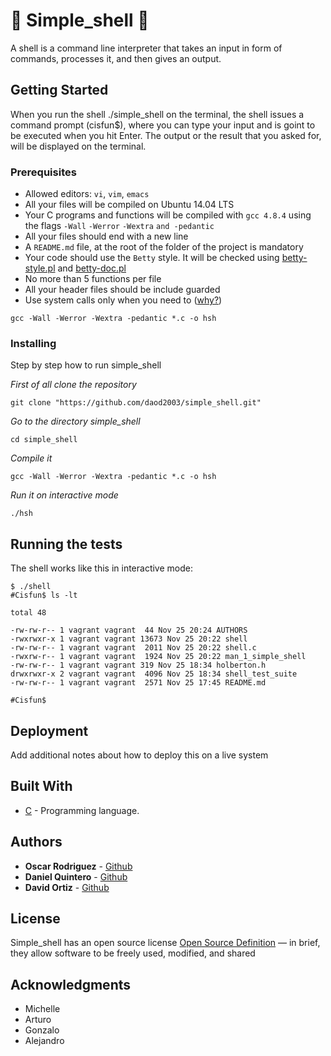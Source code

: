 # :shell: Simple_shell :shell:

A shell is a command line interpreter that takes an input in form of commands, processes it, and then gives an output.

## Getting Started

When you run the shell ./simple_shell on the terminal, the shell issues a command prompt (cisfun$), where you can type your input and is goint to be executed when you hit Enter. The output or the result that you asked for, will be displayed on the terminal.

### Prerequisites

-   Allowed editors:  `vi`,  `vim`,  `emacs`
-   All your files will be compiled on Ubuntu 14.04 LTS
-   Your C programs and functions will be compiled with  `gcc 4.8.4`  using the flags  `-Wall`  `-Werror`  `-Wextra`  `and -pedantic`
-   All your files should end with a new line
-   A  `README.md`  file, at the root of the folder of the project is mandatory
-   Your code should use the  `Betty`  style. It will be checked using  [betty-style.pl](https://github.com/holbertonschool/Betty/blob/master/betty-style.pl "betty-style.pl")  and  [betty-doc.pl](https://github.com/holbertonschool/Betty/blob/master/betty-doc.pl "betty-doc.pl")
-   No more than 5 functions per file
-   All your header files should be include guarded
-   Use system calls only when you need to ([why?](https://intranet.hbtn.io/rltoken/StgX3y26fwPNV_DqlZLErw "why?"))

```
gcc -Wall -Werror -Wextra -pedantic *.c -o hsh
```

### Installing

Step by step how to run simple_shell

*First of all clone the repository* 

```
git clone "https://github.com/daod2003/simple_shell.git"
```

*Go to the directory simple_shell*
```
cd simple_shell
```
*Compile it*
```
gcc -Wall -Werror -Wextra -pedantic *.c -o hsh
```
*Run it on interactive mode*
```
./hsh
```

## Running the tests

The shell works like this in interactive mode:

```
$ ./shell
#Cisfun$ ls -lt

total 48

-rw-rw-r-- 1 vagrant vagrant  44 Nov 25 20:24 AUTHORS
-rwxrwxr-x 1 vagrant vagrant 13673 Nov 25 20:22 shell
-rw-rw-r-- 1 vagrant vagrant  2011 Nov 25 20:22 shell.c
-rwxrw-r-- 1 vagrant vagrant  1924 Nov 25 20:22 man_1_simple_shell
-rw-rw-r-- 1 vagrant vagrant 319 Nov 25 18:34 holberton.h
drwxrwxr-x 2 vagrant vagrant  4096 Nov 25 18:34 shell_test_suite
-rw-rw-r-- 1 vagrant vagrant  2571 Nov 25 17:45 README.md

#Cisfun$
```


## Deployment

Add additional notes about how to deploy this on a live system

## Built With

* [C]([https://en.wikipedia.org/wiki/C_(programming_language)](https://en.wikipedia.org/wiki/C_(programming_language))) - Programming language.



## Authors
* **Oscar Rodriguez** - [Github](https://github.com/oscarmrt)
* **Daniel Quintero** - [Github](https://github.com/dgquintero)
* **David Ortiz** - [Github](https://github.com/daod2003)


## License

Simple_shell has an open source license [Open Source Definition](https://opensource.org/osd) — in brief, they allow software to be freely used, modified, and shared

## Acknowledgments

* Michelle
* Arturo
* Gonzalo
* Alejandro